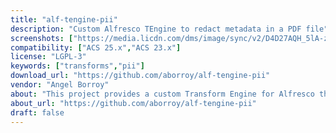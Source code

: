 ```yaml
---
title: "alf-tengine-pii"
description: "Custom Alfresco TEngine to redact metadata in a PDF file"
screenshots: ["https://media.licdn.com/dms/image/sync/v2/D4D27AQH_5lA-zyIIuA/articleshare-shrink_160/B4DZlcjiWlIYAo-/0/1758194444364?e=1758891600&v=beta&t=ID5zv9smnstJ_K2A4ne8C3uUaIXqnANUPfntM1k6Lw4"]
compatibility: ["ACS 25.x","ACS 23.x"]
license: "LGPL-3"
keywords: ["transforms","pii"]
download_url: "https://github.com/aborroy/alf-tengine-pii"
vendor: "Angel Borroy"
about: "This project provides a custom Transform Engine for Alfresco that automatically detects and redacts Personally Identifiable Information (PII) in PDF documents. It integrates [Microsoft Presidio](https://github.com/microsoft/presidio) for entity detection and redaction, producing a sanitized PDF version that can be safely shared, archived or previewed."
about_url: "https://github.com/aborroy/alf-tengine-pii"
draft: false
---
```


